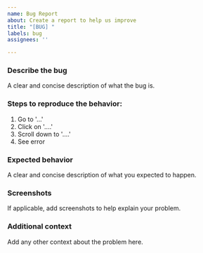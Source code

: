 ```yaml
---
name: Bug Report
about: Create a report to help us improve
title: "[BUG] "
labels: bug
assignees: ''

---
```


### Describe the bug

A clear and concise description of what the bug is.

### Steps to reproduce the behavior:

1. Go to '...'
2. Click on '....'
3. Scroll down to '....'
4. See error

### Expected behavior

A clear and concise description of what you expected to happen.

### Screenshots

If applicable, add screenshots to help explain your problem.

### Additional context

Add any other context about the problem here.
